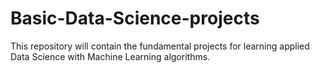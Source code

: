 # Basic-Data-Science-projects
This repository will contain the fundamental projects for learning applied Data Science with Machine Learning algorithms.
